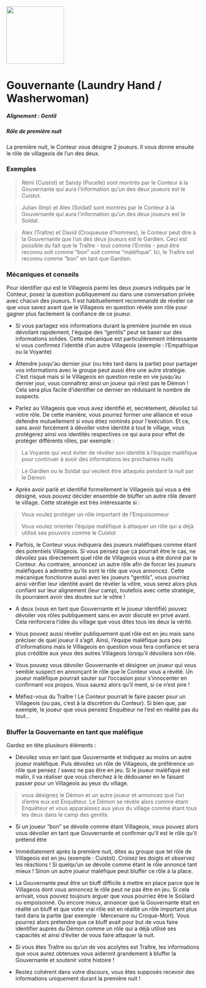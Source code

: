 <img src="https://github.com/brain-academy/wiki/blob/master/blood-on-the-clocktower/img/washerwoman.png?raw=true" height="150"> 

# Gouvernante (Laundry Hand / Washerwoman)
 
##### Alignement : Gentil
##### Rôle de première nuit

La première nuit, le Conteur vous désigne 2 joueurs. Il vous donne ensuite le rôle de villageois de l’un des deux.

### Exemples


> Rémi (Cuistot) et Sandy (Pucelle) sont montrés par le Conteur à la Gouvernante qui aura l’information qu’un des deux joueurs est le Cuistot.

> Julian (Imp) et Alex (Soldat) sont montrés par le Conteur à la Gouvernante  qui aura l’information qu’un des deux joueurs est le Soldat.

> Alex (Traître) et David (Croqueuse d'hommes), le Conteur peut dire à la Gouvernante que l’un des deux joueurs est le Gardien. Ceci est possible du fait que le Traître - tout comme l’Ermite - peut être reconnu soit comme “bon” soit comme “maléfique”. Ici, le Traître est reconnu comme “bon” en tant que Gardien.


### Mécaniques et conseils

Pour identifier qui est le Villageois parmi les deux joueurs indiqués par le Conteur, posez la question publiquement ou dans une conversation privée avec chacun des joueurs. Il est habituellement recommandé de révéler ce que vous savez avant que le Villageois en question révèle son rôle pour gagner plus facilement la confiance de ce joueur.

- Si vous partagez vos informations durant la première journée en vous dévoilant rapidement, l'équipe des “gentils” peut se baser sur des informations solides. Cette mécanique est particulièrement intéressante si vous confirmez l’identité d’un autre Villageois (exemple : l’Empathique ou la Voyante)

- Attendre jusqu'au dernier jour (ou très tard dans la partie) pour partager vos informations avec le groupe peut aussi être une autre stratégie. C’est risqué mais si le Villageois en question reste en vie jusqu’au dernier jour, vous connaîtrez ainsi un joueur qui n’est pas le Démon ! Cela sera plus facile d’identifier ce dernier en réduisant le nombre de suspects.

- Parlez au Villageois que vous avez identifié et, secrètement, dévoilez lui votre rôle. De cette manière, vous pourrez former une alliance et vous défendre mutuellement si vous étiez nominés pour l'exécution. Et ce, sans avoir forcément à dévoiler votre identité à tout le village, vous protégerez ainsi vos identités respectives ce qui aura pour effet de protéger différents rôles, par exemple :
> La Voyante qui veut éviter de révéler son identité à l’équipe maléfique pour continuer à avoir des informations les prochaines nuits

> Le Gardien ou le Soldat qui veulent être attaqués pendant la nuit par le Démon 

- Après avoir parlé et identifié formellement le Villageois qui vous a été désigné, vous pouvez décider ensemble de bluffer un autre rôle devant le village. Cette stratégie est très intéressante si :
> Vous voulez protéger un rôle important de l’Empoisonneur 

> Vous voulez orienter l’équipe maléfique à attaquer un rôle qui a déjà utilisé ses pouvoirs comme le Cuistot

 - Parfois, le Conteur vous indiquera des joueurs maléfiques comme étant des potentiels Villageois. Si vous pensez que ça pourrait être le cas, ne dévoilez pas directement quel rôle de Villageois vous a été donné par le Conteur. Au contraire, annoncez un autre rôle afin de forcer les joueurs maléfiques à admettre qu’ils sont le rôle que vous annoncez. Cette mécanique fonctionne aussi avec les joueurs “gentils”, vous pourriez ainsi vérifier leur identité avant de révéler la vôtre, vous serez alors plus confiant sur leur alignement (leur camp), toutefois avec cette stratégie, ils pourraient avoir des doutes sur le vôtre !

- A deux (vous en tant que Gouvernante et le joueur identifié) pouvez dévoiler vos rôles publiquement sans en avoir discuté en privé avant. Cela renforcera l’idée du village que vous dites tous les deux la vérité.

-  Vous pouvez aussi révéler publiquement quel rôle est en jeu mais sans préciser de quel joueur il s’agit. Ainsi, l’équipe maléfique aura peu d'informations mais le Villageois en question vous fera confiance et sera plus crédible aux yeux des autres Villageois lorsqu’il dévoilera son rôle.

- Vous pouvez vous dévoiler Gouvernante et désigner un joueur qui vous semble suspect en annonçant le rôle que le Conteur vous a révélé. Un joueur maléfique pourrait sauter sur l’occasion pour s’innocenter en confirmant vos propos. Vous saurez alors qu’il ment, si ce n’est pire !

- Méfiez-vous du Traître ! Le Conteur pourrait le faire passer pour un Villageois (ou pas, c’est à la discrétion du Conteur). Si bien que, par exemple, le joueur que vous pensiez Enquêteur ne l’est en réalité pas du tout...


### Bluffer la Gouvernante en tant que maléfique

Gardez en tête plusieurs éléments :
- Dévoilez vous en tant que Gouvernante et indiquez au moins un autre joueur maléfique. Puis dévoilez un rôle de Villageois, de préférence un rôle que pensez / savez ne pas être en jeu. Si le joueur maléfique est malin, il va réaliser que vous cherchez à le dédouaner en le faisant passer pour un Villageois au yeux du village.
> vous désignez le Démon et un autre joueur et annoncez que l’un d’entre eux est Enquêteur. Le Démon se révèle alors comme étant Enquêteur et vous apparaissez aux yeux du village comme étant tous les deux dans le camp des gentils. 

- Si un joueur “bon” se dévoile comme étant Villageois, vous pouvez alors vous dévoiler en tant que Gouvernante et confirmer qu’il est le rôle qu’il prétend être

- Immédiatement après la première nuit, dites au groupe que tel rôle de Villageois est en jeu (exemple : Cuistot). Croisez les doigts et observez les réactions ! Si quelqu’un se dévoile comme étant le rôle annoncé tant mieux ! Sinon un autre joueur maléfique peut bluffer ce rôle à la place.

- La Gouvernante peut être un bluff difficile à mettre en place parce que le Villageois dont vous annoncez le rôle peut ne pas être en jeu. Si cela arrivait, vous pouvez toujours arguer que vous pourriez être le Soûlard ou empoisonné. Ou encore mieux, annoncer que la Gouvernante était en réalité un bluff et que votre vrai rôle est en réalité un rôle important plus tard dans la partie (par exemple : Mercenaire ou Croque-Mort). Vous pourrez alors prétendre que ce bluff avait pour but de vous faire identifier auprès du Démon comme un rôle qui a déjà utilisé ses capacités et ainsi d’éviter de vous faire attaquer la nuit.

- Si vous êtes Traître ou qu’un de vos acolytes est Traître, les informations que vous aurez obtenues vous aideront grandement à bluffer la Gouvernante et soutenir votre histoire !

- Restez cohérent dans votre discours, vous êtes supposés recevoir des informations uniquement durant la première nuit !
